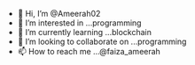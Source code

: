 - 👋 Hi, I’m @Ameerah02
- 👀 I’m interested in ...programming 
- 🌱 I’m currently learning ...blockchain
- 💞️ I’m looking to collaborate on ...programming 
- 📫 How to reach me ...@faiza_ameerah

<!---
Ameerah02/Ameerah02 is a ✨ special ✨ repository because its `README.md` (this file) appears on your GitHub profile.
You can click the Preview link to take a look at your changes.
--->
